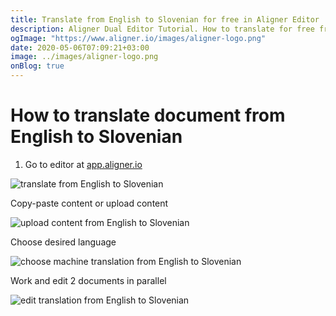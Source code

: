 ```yaml
---
title: Translate from English to Slovenian for free in Aligner Editor
description: Aligner Dual Editor Tutorial. How to translate for free from English to Slovenian. Aligner is multilingual document management platform. 
ogImage: "https://www.aligner.io/images/aligner-logo.png"
date: 2020-05-06T07:09:21+03:00
image: ../images/aligner-logo.png
onBlog: true
---
```


# How to translate document from English to Slovenian

1. Go to editor at [app.aligner.io](https://app.aligner.io "Aligner App web page")

![translate from English to Slovenian](../aligner-blank-editor.png "translate from English to Slovenian")

Copy-paste content or upload content

![upload content from English to Slovenian](../aligner-uploaded-document.png "upload content from English to Slovenian")

Choose desired language

![choose machine translation from English to Slovenian](../aligner-language-dropdown.png "choose machine translation from English to Slovenian")

Work and edit 2 documents in parallel

![edit translation from English to Slovenian](../aligner-double-sitded-editor.png "edit translation from English to Slovenian")

